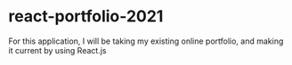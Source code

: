 # react-portfolio-2021
For this application, I will be taking my existing online portfolio, and making it current by using React.js
